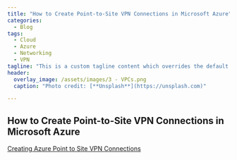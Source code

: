 ```yaml
---
title: "How to Create Point-to-Site VPN Connections in Microsoft Azure"
categories:
  - Blog
tags:
  - Cloud
  - Azure
  - Networking
  - VPN
tagline: "This is a custom tagline content which overrides the default page excerpt."
header:
  overlay_image: /assets/images/3 - VPCs.png
  caption: "Photo credit: [**Unsplash**](https://unsplash.com)"

---
```


## How to Create Point-to-Site VPN Connections in Microsoft Azure


<a href="https://faun.pub/creating-azure-point-to-site-vpn-connections-24033cc4d2e5"> Creating Azure Point to Site VPN Connections</a>